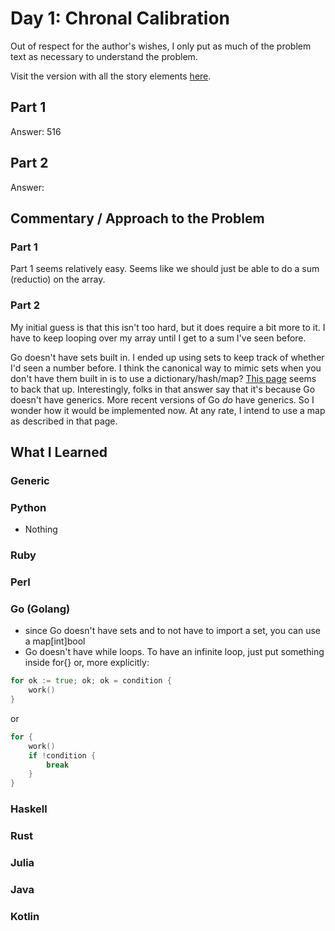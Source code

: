 # Day 1: Chronal Calibration

Out of respect for the author's wishes, I only put as much of the problem text as necessary to understand the problem.

Visit the version with all the story elements [here](https://adventofcode.com/2018/day/1).

## Part 1
Answer: 516
## Part 2
Answer: 

## Commentary / Approach to the Problem
### Part 1
Part 1 seems relatively easy. Seems like we should just be able to do a sum (reductio) on the array.
### Part 2
My initial guess is that this isn't too hard, but it does require a bit more to it. I have to keep looping over my array until I get to a sum I've seen before. 

Go doesn't have sets built in. I ended up using sets to keep track of whether I'd seen a number before. I think the canonical way to mimic sets when you don't have them built in is to use a dictionary/hash/map? 
[This page](https://stackoverflow.com/questions/34018908/golang-why-dont-we-have-a-set-datastructure) seems to back that up. Interestingly, folks in that answer say that it's because Go doesn't have generics. More recent
versions of Go *do* have generics. So I wonder how it would be implemented now. At any rate, I intend to use a map as described in that page.
## What I Learned

### Generic

### Python
- Nothing
### Ruby

### Perl

### Go (Golang)
- since Go doesn't have sets and to not have to import a set, you can use a map[int]bool
- Go doesn't have while loops. To have an infinite loop, just put something inside for{} or, more explicitly:

```go
for ok := true; ok; ok = condition {
	work()
}
```

or

```go
for {
	work()
	if !condition {
		break
	}
}
```
### Haskell

### Rust

### Julia

### Java

### Kotlin
    